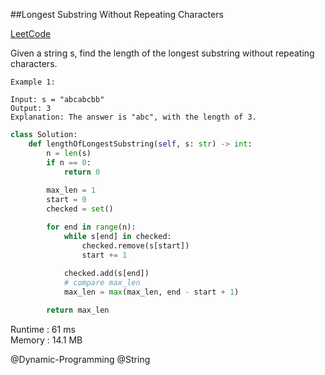 ##Longest Substring Without Repeating Characters

[LeetCode](https://leetcode.com/problems/longest-substring-without-repeating-characters/)


Given a string s, find the length of the longest 
substring
 without repeating characters.

```
Example 1:

Input: s = "abcabcbb"
Output: 3
Explanation: The answer is "abc", with the length of 3.
```

```python
class Solution:
    def lengthOfLongestSubstring(self, s: str) -> int:
        n = len(s)
        if n == 0:
            return 0
        
        max_len = 1
        start = 0
        checked = set()

        for end in range(n):
            while s[end] in checked:
                checked.remove(s[start])
                start += 1
            
            checked.add(s[end])
            # compare max_len
            max_len = max(max_len, end - start + 1)

        return max_len
```
Runtime : 61 ms  
Memory : 14.1 MB

@Dynamic-Programming @String